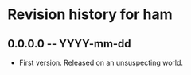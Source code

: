 # Revision history for ham

## 0.0.0.0 -- YYYY-mm-dd

* First version. Released on an unsuspecting world.
